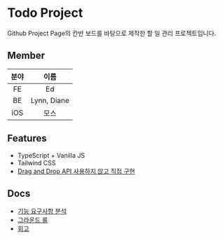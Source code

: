 # Todo Project

Github Project Page의 칸반 보드를 바탕으로 제작한 할 일 관리 프로젝트입니다. 

## Member

| 분야 |    이름     |
| :--: | :---------: |
|  FE  |     Ed      |
|  BE  | Lynn, Diane |
| iOS  |    모스     |

## Features

- TypeScript + Vanilla JS
- Tailwind CSS
- [Drag and Drop API 사용하지 않고 직접 구현](https://github.com/codesquad-member-2020/todo-6/blob/dev/FE/src/ts/components/dragAndDrop.ts)

## Docs 

- [기능 요구사항 분석](https://github.com/codesquad-member-2020/todo-6/issues?q=label%3AFE+is%3Aclosed)
- [그라운드 룰](https://github.com/sungik-choi/todo-project/wiki)
- [회고](https://docs.google.com/spreadsheets/d/1rUstHFRT6rO143h00mC_-QKll7CPYAUeG-M1NH30t6k/edit#gid=391917806)
